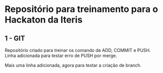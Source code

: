 # Repositório para treinamento para o Hackaton da Iteris

## 1 - GIT
Repositório criado para treinar os comando de ADD, COMMIT e PUSH.
Linha adicionada para testar erro de PUSH por merge.

Mais uma linha adicionada, agora para testar a criação de branch. 